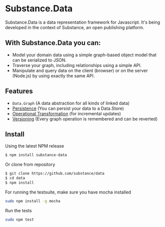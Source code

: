 Substance.Data
=====================

Substance.Data is a data representation framework for Javascript. It's being developed in the context of Substance, an open publishing platform.


With Substance.Data you can:
---------------------

* Model your domain data using a simple graph-based object model that can be serialized to JSON.
* Traverse your graph, including relationships using a simple API.
* Manipulate and query data on the client (browser) or on the server (Node.js) by using exactly the same API.

Features
---------------------

* `Data.Graph` (A data abstraction for all kinds of linked data)
* [Persistence](http://github.com/substance/store) (You can persist your data to a Data.Store)
* [Operational Transformation](http://github.com/substance/operator) (for incremental updates)
* [Versioning](http://github.com/substance/chronicle) (Every graph operation is remembered and can be reverted)

Install
---------------------

Using the latest NPM release

```bash
$ npm install substance-data
```

Or clone from repository

```bash
$ git clone https://github.com/substance/data
$ cd data 
$ npm install
```

For running the testsuite, make sure you have mocha installed

```bash
sudo npm install -g mocha
```

Run the tests

```bash
sudo npm test
```

